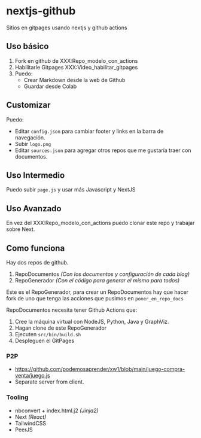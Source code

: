 # nextjs-github
Sitios en gitpages usando nextjs y github actions

## Uso básico

1. Fork en github de XXX:Repo_modelo_con_actions
2. Habilitarle Gitpages XXX:Video_habilitar_gitpages
3. Puedo: 
   * Crear Markdown desde la web de Github
   * Guardar desde Colab

## Customizar

Puedo:
  * Editar `config.json` para cambiar footer y links en la barra de navegación.
  * Subir `logo.png`
  * Editar `sources.json` para agregar otros repos que me gustaría traer con documentos.

## Uso Intermedio

Puedo subir `page.js` y usar más Javascript y NextJS

## Uso Avanzado

En vez del XXX:Repo_modelo_con_actions puedo clonar este repo y trabajar sobre Next.

## Como funciona

Hay dos repos de github.

1. RepoDocumentos *(Con los documentos y configuración de cada blog)*
2. RepoGenerador *(Con el código para generar el mismo para todos)*

Este es el RepoGenerador, para crear un RepoDocumentos hay que hacer fork de uno que tenga las acciones que pusimos en `poner_en_repo_docs`

RepoDocumentos necesita tener Github Actions que: 

1. Cree la máquina virtual con NodeJS, Python, Java y GraphViz.
2. Hagan clone de este RepoGenerador
3. Ejecuten `src/bin/build.sh`
4. Despleguen el GitPages 

### P2P

* https://github.com/podemosaprender/xw1/blob/main/juego-compra-venta/juego.js
* Separate server from client.


### Tooling

* nbconvert + index.html.j2 *(Jinja2)*
* Next *(React)*
* TailwindCSS
* PeerJS